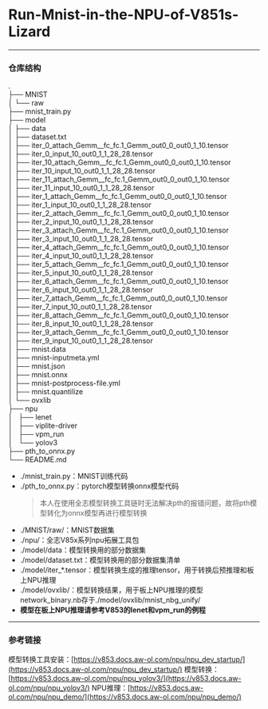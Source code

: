 # Run-Mnist-in-the-NPU-of-V851s-Lizard

---

### 仓库结构  
.  
├── MNIST  
│   └── raw  
├── mnist_train.py  
├── model  
│   ├── data  
│   ├── dataset.txt  
│   ├── iter_0_attach_Gemm__fc_fc.1_Gemm_out0_0_out0_1_10.tensor  
│   ├── iter_0_input_10_out0_1_1_28_28.tensor  
│   ├── iter_10_attach_Gemm__fc_fc.1_Gemm_out0_0_out0_1_10.tensor  
│   ├── iter_10_input_10_out0_1_1_28_28.tensor  
│   ├── iter_11_attach_Gemm__fc_fc.1_Gemm_out0_0_out0_1_10.tensor  
│   ├── iter_11_input_10_out0_1_1_28_28.tensor  
│   ├── iter_1_attach_Gemm__fc_fc.1_Gemm_out0_0_out0_1_10.tensor  
│   ├── iter_1_input_10_out0_1_1_28_28.tensor  
│   ├── iter_2_attach_Gemm__fc_fc.1_Gemm_out0_0_out0_1_10.tensor  
│   ├── iter_2_input_10_out0_1_1_28_28.tensor  
│   ├── iter_3_attach_Gemm__fc_fc.1_Gemm_out0_0_out0_1_10.tensor  
│   ├── iter_3_input_10_out0_1_1_28_28.tensor  
│   ├── iter_4_attach_Gemm__fc_fc.1_Gemm_out0_0_out0_1_10.tensor  
│   ├── iter_4_input_10_out0_1_1_28_28.tensor  
│   ├── iter_5_attach_Gemm__fc_fc.1_Gemm_out0_0_out0_1_10.tensor  
│   ├── iter_5_input_10_out0_1_1_28_28.tensor  
│   ├── iter_6_attach_Gemm__fc_fc.1_Gemm_out0_0_out0_1_10.tensor  
│   ├── iter_6_input_10_out0_1_1_28_28.tensor  
│   ├── iter_7_attach_Gemm__fc_fc.1_Gemm_out0_0_out0_1_10.tensor  
│   ├── iter_7_input_10_out0_1_1_28_28.tensor  
│   ├── iter_8_attach_Gemm__fc_fc.1_Gemm_out0_0_out0_1_10.tensor  
│   ├── iter_8_input_10_out0_1_1_28_28.tensor  
│   ├── iter_9_attach_Gemm__fc_fc.1_Gemm_out0_0_out0_1_10.tensor  
│   ├── iter_9_input_10_out0_1_1_28_28.tensor  
│   ├── mnist.data  
│   ├── mnist-inputmeta.yml  
│   ├── mnist.json  
│   ├── mnist.onnx  
│   ├── mnist-postprocess-file.yml  
│   ├── mnist.quantilize  
│   └── ovxlib  
├── npu  
│   ├── lenet  
│   ├── viplite-driver  
│   ├── vpm_run  
│   └── yolov3  
├── pth_to_onnx.py  
└── README.md

* ./mnist_train.py：MNIST训练代码
* ./pth_to_onnx.py：pytorch模型转换onnx模型代码
    > 本人在使用全志模型转换工具链时无法解决pth的报错问题，故将pth模型转化为onnx模型再进行模型转换
* ./MNIST/raw/：MNIST数据集
* ./npu/：全志V85x系列npu拓展工具包
* ./model/data：模型转换用的部分数据集
* ./model/dataset.txt：模型转换用的部分数据集清单
* ./model/iter_*.tensor：模型转换生成的推理tensor，用于转换后预推理和板上NPU推理
* ./model/ovxlib/：模型转换结果，用于板上NPU推理的模型network_binary.nb存于./model/ovxlib/mnist_nbg_unify/
* __模型在板上NPU推理请参考V853的lenet和vpm_run的例程__

---

### 参考链接
模型转换工具安装：[https://v853.docs.aw-ol.com/npu/npu_dev_startup/](https://v853.docs.aw-ol.com/npu/npu_dev_startup/)
模型转换：[https://v853.docs.aw-ol.com/npu/npu_yolov3/](https://v853.docs.aw-ol.com/npu/npu_yolov3/)
NPU推理：[https://v853.docs.aw-ol.com/npu/npu_demo/](https://v853.docs.aw-ol.com/npu/npu_demo/)
